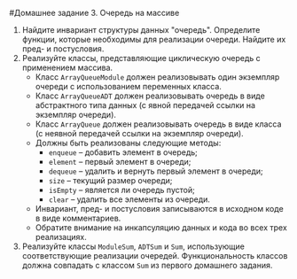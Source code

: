 #Домашнее задание 3. Очередь на массиве
1. Найдите инвариант структуры данных "очередь". Определите функции, которые необходимы для реализации очереди. Найдите их пред- и постусловия.
2. Реализуйте классы, представляющие циклическую очередь с применением массива.
	* Класс `ArrayQueueModule` должен реализовывать один экземпляр очереди с использованием переменных класса.
	* Класс `ArrayQueueADT` должен реализовывать очередь в виде абстрактного типа данных (с явной передачей ссылки на экземпляр очереди).
	* Класс `ArrayQueue` должен реализовывать очередь в виде класса (с неявной передачей ссылки на экземпляр очереди).
	* Должны быть реализованы следующие методы:
		* `enqueue` – добавить элемент в очередь;
		* `element` – первый элемент в очереди;
		* `dequeue` – удалить и вернуть первый элемент в очереди;
		* `size` – текущий размер очереди;
		* `isEmpty` – является ли очередь пустой;
		* `clear` – удалить все элементы из очереди.
	* Инвариант, пред- и постусловия записываются в исходном коде в виде комментариев.
	* Обратите внимание на инкапсуляцию данных и кода во всех трех реализациях.
3. Реализуйте классы `ModuleSum`, `ADTSum` и `Sum`, использующие соответствующие реализации очередей. Функциональность классов должна совпадать с классом `Sum` из первого домашнего задания.
